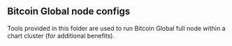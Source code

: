 ## Bitcoin Global node configs

Tools provided in this folder are used to run Bitcoin Global full node within a chart cluster (for additional benefits).
